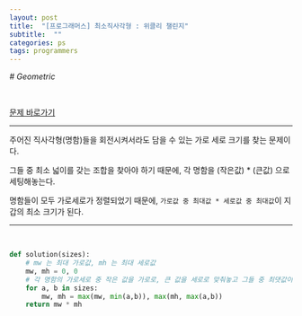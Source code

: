 ```yaml
---
layout: post
title:  "[프로그래머스] 최소직사각형 : 위클리 챌린지"
subtitle:  ""
categories: ps
tags: programmers
---
```


*# Geometric*

<br>

[문제 바로가기](https://programmers.co.kr/learn/courses/30/lessons/86491)

---

주어진 직사각형(명함)들을 회전시켜서라도 담을 수 있는 가로 세로 크기를 찾는 문제이다.

그들 중 최소 넓이를 갖는 조합을 찾아야 하기 때문에, 각 명함을 (작은값) * (큰값) 으로 세팅해놓는다.

명함들이 모두 가로세로가 정렬되었기 때문에, ```가로값 중 최대값 * 세로값 중 최대값```이 지갑의 최소 크기가 된다.

---
<br>

```python
def solution(sizes):
    # mw 는 최대 가로값, mh 는 최대 세로값
    mw, mh = 0, 0
    # 각 명함의 가로세로 중 작은 값을 가로로, 큰 값을 세로로 맞춰놓고 그들 중 최댓값이 mw, mh
    for a, b in sizes:
        mw, mh = max(mw, min(a,b)), max(mh, max(a,b))
    return mw * mh
```
